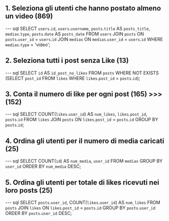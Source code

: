 ## 1. Seleziona gli utenti che hanno postato almeno un video (869)

--- sql
SELECT `users`.`id`, `users`.`username`, `posts`.`title` AS `posts_title`, `medias`.`type`, `posts`.`date` AS `posts_date`
FROM `users`
JOIN `posts` ON `posts`.`user_id` = `users`.`id`
JOIN `medias` ON `medias`.`user_id` = `users`.`id`
WHERE `medias`.`type` = 'video';

## 2. Seleziona tutti i post senza Like (13)

--- sql
SELECT `id` AS `id_post_no_likes`
FROM `posts`
WHERE NOT EXISTS (SELECT `post_id` FROM `likes` WHERE `likes`.`post_id` = `posts`.`id`);

## 3. Conta il numero di like per ogni post (165) >>> (152)

--- sql
SELECT COUNT(`likes`.`user_id`) AS `num_likes`, `likes`.`post_id`, `posts`.`id`
FROM `likes`
JOIN `posts` ON `likes`.`post_id` = `posts`.`id`
GROUP BY `posts`.`id`;

## 4. Ordina gli utenti per il numero di media caricati (25)

--- sql
SELECT COUNT(`id`) AS `num_media`, `user_id`
FROM `medias`
GROUP BY `user_id`
ORDER BY `num_media` DESC;

## 5. Ordina gli utenti per totale di likes ricevuti nei loro posts (25)

--- sql
SELECT `posts`.`user_id`, COUNT(`likes`.`user_id`) AS `num_likes`
FROM `posts`
JOIN `likes` ON `likes`.`post_id` = `posts`.`id`
GROUP BY `posts`.`user_id`
ORDER BY `posts`.`user_id` DESC;
